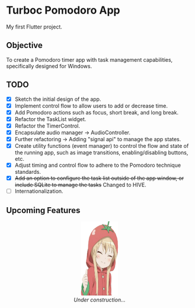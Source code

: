 # Turboc Pomodoro App

My first Flutter project.

## Objective

To create a Pomodoro timer app with task management capabilities, specifically designed for Windows.

## TODO

- [x] Sketch the initial design of the app.
- [x] Implement control flow to allow users to add or decrease time.
- [x] Add Pomodoro actions such as focus, short break, and long break.
- [x] Refactor the TaskList widget.
- [x] Refactor the TimerControl.
- [x] Encapsulate audio manager -> AudioController.
- [x] Further refactoring -> Adding "signal api" to manage the app states.
- [x] Create utility functions (event manager) to control the flow and state of the running app, such as image transitions, enabling/disabling buttons, etc. 
- [x] Adjust timing and control flow to adhere to the Pomodoro technique standards.
- [x] <s>Add an option to configure the task list outside of the app window, or include SQLite to manage the tasks</s> Changed to HIVE.
- [ ] Internationalization.

## Upcoming Features

<p align="center">
  <img src="assets/images/yy_ok.png" alt="Under construction..." width="100" height="200"><br>
  <em>Under construction...</em>
</p>
